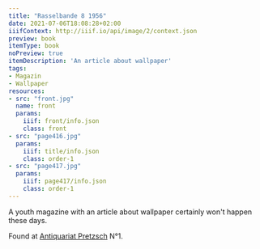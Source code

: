 ```yaml
---
title: "Rasselbande 8 1956"
date: 2021-07-06T18:08:28+02:00
iiifContext: http://iiif.io/api/image/2/context.json
preview: book
itemType: book
noPreview: true
itemDescription: 'An article about wallpaper'
tags:
- Magazin
- Wallpaper
resources:
- src: "front.jpg"
  name: front
  params:
    iiif: front/info.json
    class: front
- src: "page416.jpg"
  params:
    iiif: title/info.json
    class: order-1
- src: "page417.jpg"
  params:
    iiif: page417/info.json
    class: order-1
---
```


A youth magazine with an article about wallpaper certainly won't happen these days.

<!--more-->
<div class="source">
Found at <a target="_blank" href="https://antiquariat-pretzsch.de/">Antiquariat Pretzsch</a> N°1.
</div>
